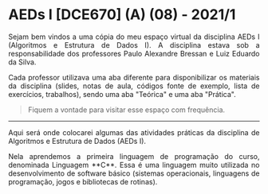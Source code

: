 # AEDs I [DCE670] (A) (08) - 2021/1
  
<p align="justify"> Sejam bem vindos a uma cópia do meu espaço virtual da disciplina AEDs I (Algoritmos e Estrutura de Dados I). 
A disciplina estava sob a responsabilidade dos professores Paulo Alexandre Bressan e Luiz Eduardo da Silva. </p>

<p align="justify"> Cada professor utilizava uma aba diferente para disponibilizar os materiais da disciplina (slides, notas de aula, códigos fonte de exemplo, 
lista de exercícios, trabalhos), sendo uma aba "Teórica" e uma aba "Prática". </p>

> <p align="justify"> Fiquem a vontade para visitar esse espaço com frequência. </p>

*******

<p align="justify"> Aqui será onde colocarei algumas das atividades práticas da disciplina de Algoritmos e Estrutura de Dados (AEDs I). </p>

<p align="justify"> Nela aprendemos a primeira linguagem de programação do curso, denominada Linguagem **C**. Essa é uma linguagem muito utilizada 
no desenvolvimento de software básico (sistemas operacionais, linguagens de programação, jogos e bibliotecas de rotinas). </p>
